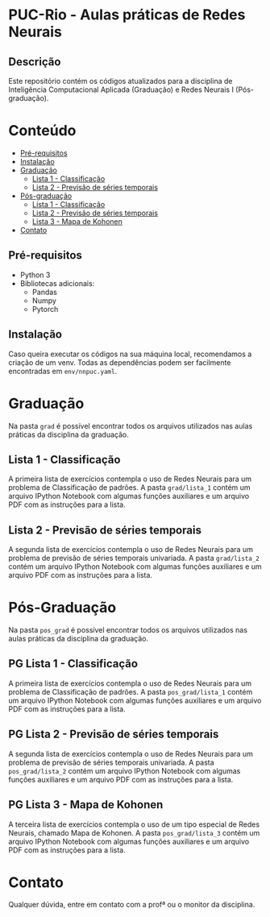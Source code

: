 # PUC-Rio - Aulas práticas de Redes Neurais


## Descrição 

Este repositório contém os códigos atualizados para a disciplina de Inteligência Computacional Aplicada (Graduação) e Redes Neurais I (Pós-graduação).

# Conteúdo
- [Pré-requisitos](#pré-requisitos)
- [Instalação](#instalação)
- [Graduação](#graduação)
    * [Lista 1 - Classificação](#lista-1-classificação)
    * [Lista 2 - Previsão de séries temporais](#lista-2-previsão-de-séries-temporais)
- [Pós-graduação](#pós-graduação)
    * [Lista 1 - Classificação](#pg-lista-1-classificação)
    * [Lista 2 - Previsão de séries temporais](#pg-lista-2-previsão-de-séries-temporais)
    * [Lista 3 - Mapa de Kohonen](#pg-lista-3-mapa-de-kohonen)
- [Contato](#contato)


## Pré-requisitos 
- Python 3
- Bibliotecas adicionais:
    * Pandas
    * Numpy 
    * Pytorch

## Instalação

Caso queira executar os códigos na sua máquina local, recomendamos a criação de um venv. Todas as dependências podem ser facilmente encontradas em `env/nnpuc.yaml`.

# Graduação

Na pasta `grad` é possível encontrar todos os arquivos utilizados nas aulas práticas da disciplina da graduação. 

## Lista 1 - Classificação

A primeira lista de exercícios contempla o uso de Redes Neurais para um problema de Classificação de padrões. A pasta `grad/lista_1` contém um arquivo IPython Notebook com algumas funções auxiliares e um arquivo PDF com as instruções para a lista.

## Lista 2 - Previsão de séries temporais

A segunda lista de exercícios contempla o uso de Redes Neurais para um problema de previsão de séries temporais univariada. A pasta `grad/lista_2` contém um arquivo IPython Notebook com algumas funções auxiliares e um arquivo PDF com as instruções para a lista.

# Pós-Graduação

Na pasta `pos_grad` é possível encontrar todos os arquivos utilizados nas aulas práticas da disciplina da graduação. 

## PG Lista 1 - Classificação

A primeira lista de exercícios contempla o uso de Redes Neurais para um problema de Classificação de padrões. A pasta `pos_grad/lista_1` contém um arquivo IPython Notebook com algumas funções auxiliares e um arquivo PDF com as instruções para a lista.

## PG Lista 2 - Previsão de séries temporais

A segunda lista de exercícios contempla o uso de Redes Neurais para um problema de previsão de séries temporais univariada. A pasta `pos_grad/lista_2` contém um arquivo IPython Notebook com algumas funções auxiliares e um arquivo PDF com as instruções para a lista.

## PG Lista 3 - Mapa de Kohonen

A terceira lista de exercícios contempla o uso de um tipo especial de Redes Neurais, chamado Mapa de Kohonen. A pasta `pos_grad/lista_3` contém um arquivo IPython Notebook com algumas funções auxiliares e um arquivo PDF com as instruções para a lista.

# Contato 

Qualquer dúvida, entre em contato com a profª ou o monitor da disciplina.
